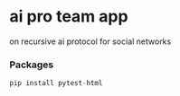 # ai pro team app 
on recursive ai protocol for social networks

### Packages
```python
pip install pytest-html
```